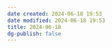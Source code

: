 ```yaml
---
date created: 2024-06-18 19:53
date modified: 2024-06-18 19:53
title: 2024-06-18
dg-publish: false
---
```


